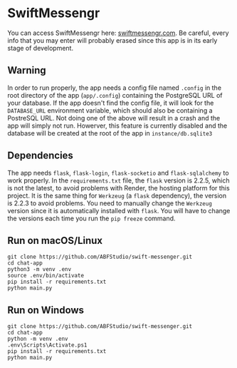 # SwiftMessengr

You can access SwiftMessengr here: [swiftmessengr.com](swiftmessengr.com). Be careful, every info that you may enter will probably erased since this app is in its early stage of development.

## Warning
In order to run properly, the app needs a config file named `.config` in the root directory of the app (`app/.config`) containing the PostgreSQL URL of your database. If the app doesn't find the config file, it will look for the `DATABASE_URL` environment variable, which should also be containing a PostreSQL URL. Not doing one of the above will result in a crash and the app will simply not run. Howerver, this feature is currently disabled and the database will be created at the root of the app in `instance/db.sqlite3`

## Dependencies
The app needs `flask`, `flask-login`, `flask-socketio` and `flask-sqlalchemy` to work properly. In the `requirements.txt` file, the `flask` version is 2.2.5, which is not the latest, to avoid problems with Render, the hosting platform for this project. It is the same thing for `Werkzeug` (a `flask` dependency), the version is 2.2.3 to avoid problems. You need to manually change the `Werkzeug` version since it is automatically installed with `flask`. You will have to change the versions each time you run the `pip freeze` command.

## Run on macOS/Linux
```console
git clone https://github.com/ABFStudio/swift-messenger.git
cd chat-app
python3 -m venv .env
source .env/bin/activate
pip install -r requirements.txt
python main.py
```

## Run on Windows
```console
git clone https://github.com/ABFStudio/swift-messenger.git
cd chat-app
python -m venv .env
.env\Scripts\Activate.ps1
pip install -r requirements.txt
python main.py
```